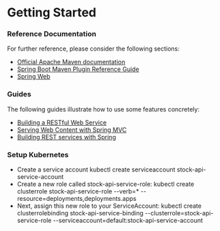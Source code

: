 # Getting Started

### Reference Documentation
For further reference, please consider the following sections:

* [Official Apache Maven documentation](https://maven.apache.org/guides/index.html)
* [Spring Boot Maven Plugin Reference Guide](https://docs.spring.io/spring-boot/docs/2.2.6.RELEASE/maven-plugin/)
* [Spring Web](https://docs.spring.io/spring-boot/docs/2.2.6.RELEASE/reference/htmlsingle/#boot-features-developing-web-applications)

### Guides
The following guides illustrate how to use some features concretely:

* [Building a RESTful Web Service](https://spring.io/guides/gs/rest-service/)
* [Serving Web Content with Spring MVC](https://spring.io/guides/gs/serving-web-content/)
* [Building REST services with Spring](https://spring.io/guides/tutorials/bookmarks/)

### Setup Kubernetes
* Create a service account
  kubectl create serviceaccount stock-api-service-account
* Create a new role called stock-api-service-role:
  kubectl create clusterrole stock-api-service-role --verb=* --resource=deployments,deployments.apps
* Next, assign this new role to your ServiceAccount:
  kubectl create clusterrolebinding stock-api-service-binding --clusterrole=stock-api-service-role --serviceaccount=default:stock-api-service-account